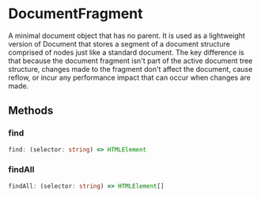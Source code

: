 # DocumentFragment

A minimal document object that has no parent. It is used as a lightweight version of Document that stores a segment of a document structure comprised of nodes just like a standard document. The key difference is that because the document fragment isn't part of the active document tree structure, changes made to the fragment don't affect the document, cause reflow, or incur any performance impact that can occur when changes are made.

## Methods

### find

```ts
find: (selector: string) => HTMLElement
```

### findAll

```ts
findAll: (selector: string) => HTMLElement[]
```
